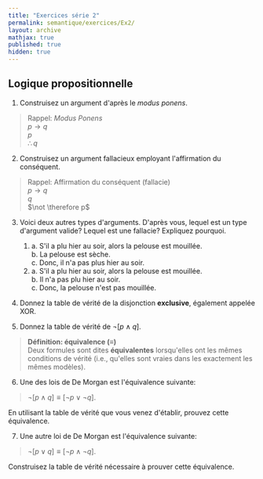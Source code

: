 ```yaml
---
title: "Exercices série 2"
permalink: semantique/exercices/Ex2/
layout: archive
mathjax: true
published: true
hidden: true
---
```

## Logique propositionnelle

1. Construisez un argument d'après le *modus ponens*.

> Rappel: *Modus Ponens*  
> $p \rightarrow q$  
> $p$  
> $\therefore q$

2. Construisez un argument fallacieux employant l'affirmation du conséquent.

> Rappel: Affirmation du conséquent (fallacie)  
> $p \rightarrow q$  
> $q$  
> $\not \therefore p$

3. Voici deux autres types d'arguments. D'après vous, lequel est un type d'argument valide? Lequel est une fallacie? Expliquez pourquoi.

   1. a. S'il a plu hier au soir, alors la pelouse est mouillée.  
      b. La pelouse est sèche.  
      c. Donc, il n'a pas plus hier au soir.
   2. a. S'il a plu hier au soir, alors la pelouse est mouillée.  
      b. Il n'a pas plu hier au soir.  
      c. Donc, la pelouse n'est pas mouillée.

4. Donnez la table de vérité de la disjonction **exclusive**, également appelée XOR.

5. Donnez la table de vérité de $\neg [p \wedge q]$.

> **Définition: équivalence ($\equiv$)**  
> Deux formules sont dites **équivalentes** lorsqu'elles ont les mêmes conditions de vérité (i.e., qu'elles sont vraies dans les exactement les mêmes modèles).

6. Une des lois de De Morgan est l'équivalence suivante:
> $\neg [p \wedge q]\equiv [\neg p \lor \neg q]$.

En utilisant la table de vérité que vous venez d'établir, prouvez cette équivalence.

7. Une autre loi de De Morgan est l'équivalence suivante:
> $\neg [p \lor q]\equiv [\neg p \wedge \neg q]$.

Construisez la table de vérité nécessaire à prouver cette équivalence.
